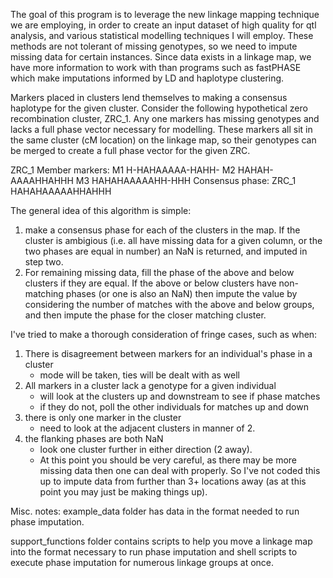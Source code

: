
The goal of this program is to leverage the new linkage mapping technique we are employing, 
in order to create an input dataset of high quality for qtl analysis, and various
statistical modelling techniques I will employ. These methods are not tolerant of missing
genotypes, so we need to impute missing data for certain instances. Since data exists
in a linkage map, we have more information to work with than programs such as fastPHASE
which make imputations informed by LD and haplotype clustering. 

Markers placed in clusters lend themselves to making a consensus haplotype for the given
cluster. Consider the following hypothetical zero recombination cluster, ZRC_1. Any one
markers has missing genotypes and lacks a full phase vector necessary for modelling. These
markers all sit in the same cluster (cM location) on the linkage map, so their genotypes
can be merged to create a full phase vector for the given ZRC. 

ZRC_1
Member markers:
	M1 H-HAHAAAAA-HAHH-
	M2 HAHAH-AAAAHHAHHH
	M3 HAHAHAAAAAHH-HHH
Consensus phase:
ZRC_1  HAHAHAAAAAHHAHHH


The general idea of this algorithm is simple:
1. make a consensus phase for each of the clusters in the map. If the cluster is ambigious
	(i.e. all have missing data for a given column, or the two phases are equal in number)
	an NaN is returned, and imputed in step two.
2. For remaining missing data, fill the phase of the above and below clusters if they are equal.
	If the above or below clusters have non-matching phases (or one is also an NaN) then impute the 
	value by considering the number of matches with the above and below groups, and then impute
	the phase for the closer matching cluster.

I've tried to make a thorough consideration of fringe cases, such as when: 
1. There is disagreement between markers for an individual's phase in a cluster
	- mode will be taken, ties will be dealt with as well
2. All markers in a cluster lack a genotype for a given individual
	- will look at the clusters up and downstream to see if phase matches
	- if they do not, poll the other individuals for matches up and down
3. there is only one marker in the cluster
	- need to look at the adjacent clusters in manner of 2.
4. the flanking phases are both NaN
	- look one cluster further in either direction (2 away).
	- At this point you should be very careful, as there may be more
		missing data then one can deal with properly. So I've not
		coded this up to impute data from further than 3+ locations away
		(as at this point you may just be making things up).


Misc. notes:
example_data folder has data in the format needed to run phase imputation.

support_functions folder contains scripts to help you move a linkage map
into the format necessary to run phase imputation and shell scripts to execute 
phase imputation for numerous linkage groups at once.



